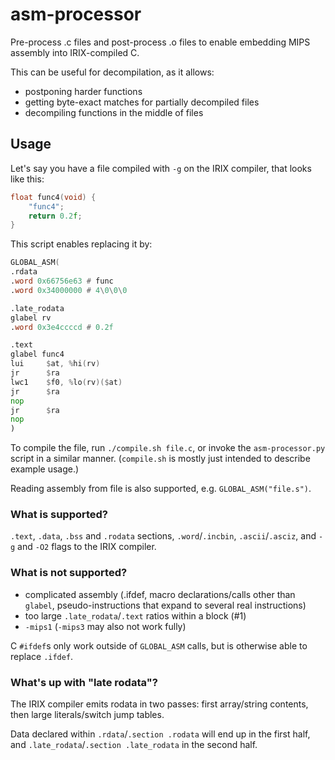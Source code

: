 # asm-processor

Pre-process .c files and post-process .o files to enable embedding MIPS assembly into IRIX-compiled C.

This can be useful for decompilation, as it allows:

 * postponing harder functions
 * getting byte-exact matches for partially decompiled files
 * decompiling functions in the middle of files

## Usage

Let's say you have a file compiled with `-g` on the IRIX compiler, that looks like this:
```c
float func4(void) {
    "func4";
    return 0.2f;
}
```

This script enables replacing it by:
```asm
GLOBAL_ASM(
.rdata
.word 0x66756e63 # func
.word 0x34000000 # 4\0\0\0

.late_rodata
glabel rv
.word 0x3e4ccccd # 0.2f

.text
glabel func4
lui     $at, %hi(rv)
jr      $ra
lwc1    $f0, %lo(rv)($at)
jr      $ra
nop
jr      $ra
nop
)
```

To compile the file, run `./compile.sh file.c`, or invoke the `asm-processor.py` script in a similar manner. (`compile.sh` is mostly just intended to describe example usage.)

Reading assembly from file is also supported, e.g. `GLOBAL_ASM("file.s")`.

### What is supported?

`.text`, `.data`, `.bss` and `.rodata` sections, `.word`/`.incbin`, `.ascii`/`.asciz`, and `-g` and `-O2` flags to the IRIX compiler.

### What is not supported?

* complicated assembly (.ifdef, macro declarations/calls other than `glabel`, pseudo-instructions that expand to several real instructions)
* too large `.late_rodata`/`.text` ratios within a block (#1)
* `-mips1` (`-mips3` may also not work fully)

C `#ifdef`s only work outside of `GLOBAL_ASM` calls, but is otherwise able to replace `.ifdef`.

### What's up with "late rodata"?

The IRIX compiler emits rodata in two passes: first array/string contents, then large literals/switch jump tables.

Data declared within `.rdata`/`.section .rodata` will end up in the first half, and `.late_rodata`/`.section .late_rodata` in the second half.
